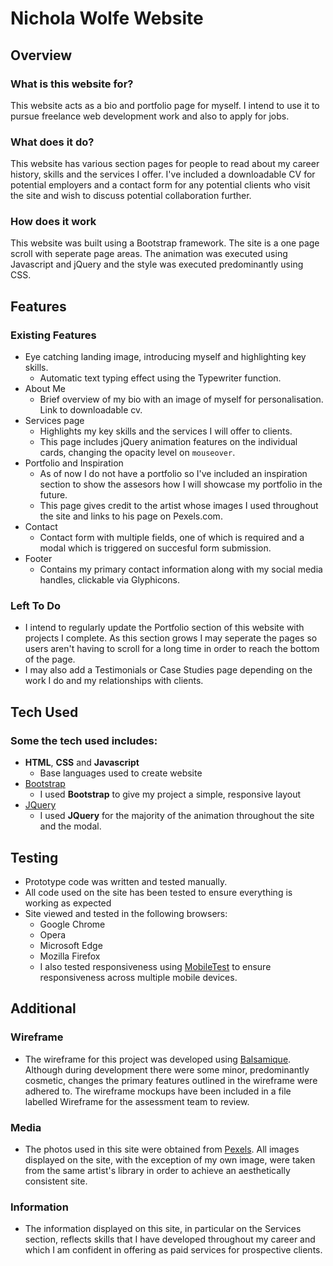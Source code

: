 # Nichola Wolfe Website
 
## Overview
 
### What is this website for?
This website acts as a bio and portfolio page for myself. I intend to use it to pursue freelance web development work and also to apply for jobs. 

### What does it do?
This website has various section pages for people to read about my career history, skills and the services I offer. I've included a downloadable CV for potential employers and a contact form for any potential clients who visit the site and wish to discuss potential collaboration further. 

### How does it work
 
This website was built using a Bootstrap framework. The site is a one page scroll with seperate page areas. The animation was executed using Javascript and jQuery and the style was executed predominantly using CSS. 

## Features

### Existing Features
- Eye catching landing image, introducing myself and highlighting key skills.
  - Automatic text typing effect using the Typewriter function. 
- About Me
  - Brief overview of my bio with an image of myself for personalisation. Link to downloadable cv. 
- Services page 
  - Highlights my key skills and the services I will offer to clients. 
  - This page includes jQuery animation features on the individual cards, changing the opacity level on `mouseover`. 
- Portfolio and Inspiration
    - As of now I do not have a portfolio so I've included an inspiration section to show the assesors how I will showcase my portfolio in the future. 
    - This page gives credit to the artist whose images I used throughout the site and links to his page on Pexels.com.
- Contact 
  - Contact form with multiple fields, one of which is required and a modal which is triggered on succesful form submission. 
- Footer
  - Contains my primary contact information along with my social media handles, clickable via Glyphicons. 
 

### Left To Do
- I intend to regularly update the Portfolio section of this website with projects I complete. As this section grows I may seperate the pages so users aren't having to scroll for a long time in order to reach the bottom of the page. 
- I may also add a Testimonials or Case Studies page depending on the work I do and my relationships with clients. 

## Tech Used

### Some the tech used includes:
- **HTML**, **CSS** and **Javascript**
  - Base languages used to create website
- [Bootstrap](http://getbootstrap.com/)
    - I used **Bootstrap** to give my project a simple, responsive layout
- [JQuery](https://jquery.com)
    - I used **JQuery** for the majority of the animation throughout the site and the modal.

## Testing
- Prototype code was written and tested manually.
- All code used on the site has been tested to ensure everything is working as expected
- Site viewed and tested in the following browsers:
  - Google Chrome
  - Opera
  - Microsoft Edge
  - Mozilla Firefox
  - I also tested responsiveness using [MobileTest](http://mobiletest.me/) to ensure responsiveness across multiple mobile devices. 


## Additional

### Wireframe
  - The wireframe for this project was developed using [Balsamique](https://balsamiq.com). Although during development there were some minor, predominantly cosmetic, changes the primary features outlined in the wireframe were adhered to. The wireframe mockups have been included in a file labelled Wireframe for the assessment team to review. 


### Media
- The photos used in this site were obtained from [Pexels](https://www.pexels.com/u/scottwebb/). All images displayed on the site, with the exception of my own image, were taken from the same artist's library in order to achieve an aesthetically consistent site. 

### Information
- The information displayed on this site, in particular on the Services section, reflects skills that I have developed throughout my career and which I am confident in offering as paid services for prospective clients. 

 